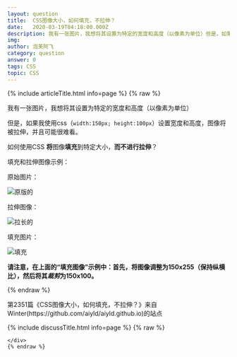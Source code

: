 ```yaml
---
layout: question
title:  CSS图像大小，如何填充，不拉伸？
date:   2020-03-19T04:18:00.000Z
description: 我有一张图片，我想将其设置为特定的宽度和高度（以像素为单位）但是，如果我使用css（width 150px; height 100px）设置宽度和高度...
img: 
author: 泡芙阿飞
category: question
answer: 0
tags: CSS
topic: CSS
---
```

<div class="article-root">
  <div class="article">
    {% include articleTitle.html info=page %}
    {% raw %}
    <div class="article-content"><p><font style="vertical-align: inherit;"><font style="vertical-align: inherit;">我有一张图片，我想将其设置为特定的宽度和高度（以像素为单位）</font></font></p>

<p><font style="vertical-align: inherit;"><font style="vertical-align: inherit;">但是，如果我使用css（</font></font><code>width:150px; height:100px</code><font style="vertical-align: inherit;"><font style="vertical-align: inherit;">）</font><font style="vertical-align: inherit;">设置宽度和高度</font><font style="vertical-align: inherit;">，图像将被拉伸，并且可能很难看。</font></font></p>

<p><font style="vertical-align: inherit;"><font style="vertical-align: inherit;">如何</font><font style="vertical-align: inherit;">使用CSS </font></font><strong><font style="vertical-align: inherit;"><font style="vertical-align: inherit;">将</font></font></strong><font style="vertical-align: inherit;"><font style="vertical-align: inherit;">图像</font><strong><font style="vertical-align: inherit;">填充</font></strong><font style="vertical-align: inherit;">到特定大小，</font></font><strong><font style="vertical-align: inherit;"><font style="vertical-align: inherit;">而不进行拉伸</font></font></strong><font style="vertical-align: inherit;"><font style="vertical-align: inherit;">？</font></font></p>

<p><font style="vertical-align: inherit;"><font style="vertical-align: inherit;">填充和拉伸图像示例：</font></font></p>

<p><font style="vertical-align: inherit;"><font style="vertical-align: inherit;">原始图片：</font></font></p>

<p><img src="https://www.samyoc.com//uploads/users/23113/images/thumbnails/1584591353399.jpg" data-src="https://www.samyoc.com//uploads/users/23113/images/1584591353399.jpg" alt="原版的"></p>

<p><font style="vertical-align: inherit;"><font style="vertical-align: inherit;">拉伸图像：</font></font></p>

<p><img src="https://www.samyoc.com//uploads/users/23113/images/thumbnails/1584591353402.jpg" data-src="https://www.samyoc.com//uploads/users/23113/images/1584591353402.jpg" alt="拉长的"></p>

<p><font style="vertical-align: inherit;"><font style="vertical-align: inherit;">填充图片：</font></font></p>

<p><img src="https://www.samyoc.com//uploads/users/23113/images/thumbnails/1584591353403.jpg" data-src="https://www.samyoc.com//uploads/users/23113/images/1584591353403.jpg" alt="填充"></p>

<p><strong><font style="vertical-align: inherit;"><font style="vertical-align: inherit;">请注意，在上面的“填充图像”示例中：首先，将图像调整为150x255（保持纵横比），然后将其</font></font><em><font style="vertical-align: inherit;"><font style="vertical-align: inherit;">裁剪</font></font></em><font style="vertical-align: inherit;"><font style="vertical-align: inherit;">为150x100。</font></font></strong></p></div>
    {% endraw %}
  </div>
  <p class="winter_mark">第2351篇《CSS图像大小，如何填充，不拉伸？》来自Winter(https://github.com/aiyld/aiyld.github.io)的站点</p>
  <div class="discuss-wrapper">
    {% include discussTitle.html info=page %}
    {% raw %}
    <div class="discuss-list">
    
    </div>
    {% endraw %}
  </div>
<div>
